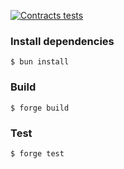 [![Contracts tests](https://github.com/madlabman/rareskills/actions/workflows/test.yml/badge.svg?event=push)](https://github.com/madlabman/rareskills/actions/workflows/test.yml)

### Install dependencies

```shell
$ bun install
```

### Build

```shell
$ forge build
```

### Test

```shell
$ forge test
```

